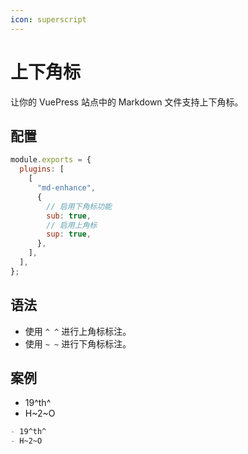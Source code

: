 ```yaml
---
icon: superscript
---
```


# 上下角标

让你的 VuePress 站点中的 Markdown 文件支持上下角标。

## 配置

```js {7,9}
module.exports = {
  plugins: [
    [
      "md-enhance",
      {
        // 启用下角标功能
        sub: true,
        // 启用上角标
        sup: true,
      },
    ],
  ],
};
```

## 语法

- 使用 `^ ^` 进行上角标标注。
- 使用 `~ ~` 进行下角标标注。

## 案例

- 19^th^
- H~2~O

```md
- 19^th^
- H~2~O
```
